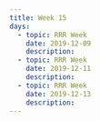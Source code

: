 ```yaml
---
title: Week 15
days:
  - topic: RRR Week
    date: 2019-12-09
    description: 
  - topic: RRR Week
    date: 2019-12-11
    description: 
  - topic: RRR Week
    date: 2019-12-13
    description: 
---
```

